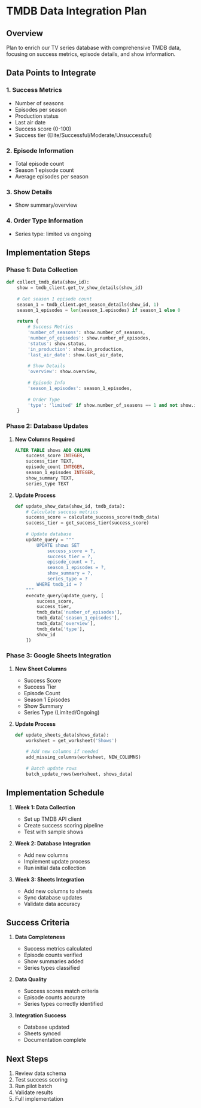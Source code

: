 # TMDB Data Integration Plan

## Overview
Plan to enrich our TV series database with comprehensive TMDB data, focusing on success metrics, episode details, and show information.

## Data Points to Integrate

### 1. Success Metrics
- Number of seasons
- Episodes per season
- Production status
- Last air date
- Success score (0-100)
- Success tier (Elite/Successful/Moderate/Unsuccessful)

### 2. Episode Information
- Total episode count
- Season 1 episode count
- Average episodes per season

### 3. Show Details
- Show summary/overview

### 4. Order Type Information
- Series type: limited vs ongoing

## Implementation Steps

### Phase 1: Data Collection
```python
def collect_tmdb_data(show_id):
    show = tmdb_client.get_tv_show_details(show_id)
    
    # Get season 1 episode count
    season_1 = tmdb_client.get_season_details(show_id, 1)
    season_1_episodes = len(season_1.episodes) if season_1 else 0
    
    return {
        # Success Metrics
        'number_of_seasons': show.number_of_seasons,
        'number_of_episodes': show.number_of_episodes,
        'status': show.status,
        'in_production': show.in_production,
        'last_air_date': show.last_air_date,
        
        # Show Details
        'overview': show.overview,
        
        # Episode Info
        'season_1_episodes': season_1_episodes,
        
        # Order Type
        'type': 'limited' if show.number_of_seasons == 1 and not show.in_production else 'ongoing'
    }
```

### Phase 2: Database Updates

1. **New Columns Required**
   ```sql
   ALTER TABLE shows ADD COLUMN
       success_score INTEGER,
       success_tier TEXT,
       episode_count INTEGER,
       season_1_episodes INTEGER,
       show_summary TEXT,
       series_type TEXT
   ```

2. **Update Process**
   ```python
   def update_show_data(show_id, tmdb_data):
       # Calculate success metrics
       success_score = calculate_success_score(tmdb_data)
       success_tier = get_success_tier(success_score)
       
       # Update database
       update_query = """
           UPDATE shows SET
               success_score = ?,
               success_tier = ?,
               episode_count = ?,
               season_1_episodes = ?,
               show_summary = ?,
               series_type = ?
           WHERE tmdb_id = ?
       """
       execute_query(update_query, [
           success_score,
           success_tier,
           tmdb_data['number_of_episodes'],
           tmdb_data['season_1_episodes'],
           tmdb_data['overview'],
           tmdb_data['type'],
           show_id
       ])
   ```

### Phase 3: Google Sheets Integration

1. **New Sheet Columns**
   - Success Score
   - Success Tier
   - Episode Count
   - Season 1 Episodes
   - Show Summary
   - Series Type (Limited/Ongoing)

2. **Update Process**
   ```python
   def update_sheets_data(shows_data):
       worksheet = get_worksheet('Shows')
       
       # Add new columns if needed
       add_missing_columns(worksheet, NEW_COLUMNS)
       
       # Batch update rows
       batch_update_rows(worksheet, shows_data)
   ```

## Implementation Schedule

1. **Week 1: Data Collection**
   - Set up TMDB API client
   - Create success scoring pipeline
   - Test with sample shows

2. **Week 2: Database Integration**
   - Add new columns
   - Implement update process
   - Run initial data collection

3. **Week 3: Sheets Integration**
   - Add new columns to sheets
   - Sync database updates
   - Validate data accuracy

## Success Criteria

1. **Data Completeness**
   - Success metrics calculated
   - Episode counts verified
   - Show summaries added
   - Series types classified

2. **Data Quality**
   - Success scores match criteria
   - Episode counts accurate
   - Series types correctly identified

3. **Integration Success**
   - Database updated
   - Sheets synced
   - Documentation complete

## Next Steps

1. Review data schema
2. Test success scoring
3. Run pilot batch
4. Validate results
5. Full implementation
